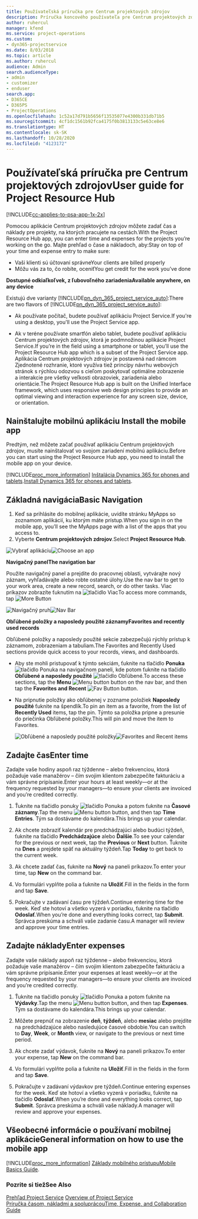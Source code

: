 ```yaml
---
title: Používateľská príručka pre Centrum projektových zdrojov
description: Príručka koncového používateľa pre Centrum projektových zdrojov pre Project Service
author: ruhercul
manager: kfend
ms.service: project-operations
ms.custom:
- dyn365-projectservice
ms.date: 8/03/2018
ms.topic: article
ms.author: ruhercul
audience: Admin
search.audienceType:
- admin
- customizer
- enduser
search.app:
- D365CE
- D365PS
- ProjectOperations
ms.openlocfilehash: 1c52a17d791b5656f13535077e4300b331db71b5
ms.sourcegitcommit: 4cf1dc1561b92fca4175f0b3813133c5e63ce8e6
ms.translationtype: HT
ms.contentlocale: sk-SK
ms.lasthandoff: 10/28/2020
ms.locfileid: "4123172"
---
```

# <a name="user-guide-for-project-resource-hub"></a><span data-ttu-id="ba382-103">Používateľská príručka pre Centrum projektových zdrojov</span><span class="sxs-lookup"><span data-stu-id="ba382-103">User guide for Project Resource Hub</span></span>

[!INCLUDE[cc-applies-to-psa-app-1x-2x](../includes/cc-applies-to-psa-app-1x-2x.md)]

<span data-ttu-id="ba382-104">Pomocou aplikácie Centrum projektových zdrojov môžete zadať čas a náklady pre projekty, na ktorých pracujete na cestách.</span><span class="sxs-lookup"><span data-stu-id="ba382-104">With the Project Resource Hub app, you can enter time and expenses for the projects you’re working on the go.</span></span> <span data-ttu-id="ba382-105">Majte prehľad o čase a nákladoch, aby:</span><span class="sxs-lookup"><span data-stu-id="ba382-105">Stay on top of your time and expense entry to make sure:</span></span>

- <span data-ttu-id="ba382-106">Vaši klienti sú účtovaní správne</span><span class="sxs-lookup"><span data-stu-id="ba382-106">Your clients are billed properly</span></span>
- <span data-ttu-id="ba382-107">Môžu vás za to, čo robíte, oceniť</span><span class="sxs-lookup"><span data-stu-id="ba382-107">You get credit for the work you’ve done</span></span>

<span data-ttu-id="ba382-108">**Dostupné odkiaľkoľvek, z ľubovoľného zariadenia**</span><span class="sxs-lookup"><span data-stu-id="ba382-108">**Available anywhere, on any device**</span></span>

<span data-ttu-id="ba382-109">Existujú dve varianty [!INCLUDE[pn_dyn_365_project_service_auto](../includes/pn-dyn-365-project-service-auto.md)]:</span><span class="sxs-lookup"><span data-stu-id="ba382-109">There are two flavors of [!INCLUDE[pn_dyn_365_project_service_auto](../includes/pn-dyn-365-project-service-auto.md)]:</span></span> 

- <span data-ttu-id="ba382-110">Ak používate počítač, budete používať aplikáciu Project Service.</span><span class="sxs-lookup"><span data-stu-id="ba382-110">If you're using a desktop, you'll use the Project Service app.</span></span> 

- <span data-ttu-id="ba382-111">Ak v teréne používate smartfón alebo tablet, budete používať aplikáciu Centrum projektových zdrojov, ktorá je podmnožinou aplikácie Project Service.</span><span class="sxs-lookup"><span data-stu-id="ba382-111">If you’re in the field using a smartphone or tablet, you’ll use the Project Resource Hub app which is a subset of the Project Service  app.</span></span> <span data-ttu-id="ba382-112">Aplikácia Centrum projektových zdrojov je postavená nad rámcom Zjednotené rozhranie, ktoré využíva tiež princípy návrhu webových stránok s rýchlou odozvou s cieľom poskytovať optimálne zobrazenie a interakcie pre všetky veľkosti obrazoviek, zariadenia alebo orientácie.</span><span class="sxs-lookup"><span data-stu-id="ba382-112">The Project Resource Hub app is built on the Unified Interface framework, which uses responsive web design principles to provide an optimal viewing and interaction experience for any screen size, device, or orientation.</span></span> 


## <a name="install-the-mobile-app"></a><span data-ttu-id="ba382-113">Nainštalujte mobilnú aplikáciu </span><span class="sxs-lookup"><span data-stu-id="ba382-113">Install the mobile app</span></span>
<span data-ttu-id="ba382-114">Predtým, než môžete začať používať aplikáciu Centrum projektových zdrojov, musíte nainštalovať vo svojom zariadení mobilnú aplikáciu.</span><span class="sxs-lookup"><span data-stu-id="ba382-114">Before you can start using the Project Resource Hub app, you need to install the mobile app on your device.</span></span> 

[!INCLUDE[proc_more_information](../includes/proc-more-information.md)] <span data-ttu-id="ba382-115">[Inštalácia Dynamics 365 for phones and tablets](https://docs.microsoft.com/dynamics365/mobile-app/install-dynamics-365-for-phones-and-tablets).</span><span class="sxs-lookup"><span data-stu-id="ba382-115">[Install Dynamics 365 for phones and tablets](https://docs.microsoft.com/dynamics365/mobile-app/install-dynamics-365-for-phones-and-tablets).</span></span>

## <a name="basic-navigation"></a><span data-ttu-id="ba382-116">Základná navigácia</span><span class="sxs-lookup"><span data-stu-id="ba382-116">Basic Navigation</span></span>
1.  <span data-ttu-id="ba382-117">Keď sa prihlásite do mobilnej aplikácie, uvidíte stránku MyApps so zoznamom aplikácií, ku ktorým máte prístup.</span><span class="sxs-lookup"><span data-stu-id="ba382-117">When you sign in on the mobile app, you’ll see the MyApps page with a list of the apps that you access to.</span></span> 
2.  <span data-ttu-id="ba382-118">Vyberte **Centrum projektových zdrojov**.</span><span class="sxs-lookup"><span data-stu-id="ba382-118">Select **Project Resource Hub**.</span></span>

<span data-ttu-id="ba382-119">![Vybrať aplikáciu](media/chooseApp_1.png "Vybrať aplikáciu")</span><span class="sxs-lookup"><span data-stu-id="ba382-119">![Choose an app](media/chooseApp_1.png "Choose an app")</span></span>

<span data-ttu-id="ba382-120">**Navigačný panel**</span><span class="sxs-lookup"><span data-stu-id="ba382-120">**The navigation bar**</span></span>

<span data-ttu-id="ba382-121">Použite navigačný panel a prejdite do pracovnej oblasti, vytvárajte nový záznam, vyhľadávajte alebo robte ostatné úlohy.</span><span class="sxs-lookup"><span data-stu-id="ba382-121">Use the nav bar to get to your work area, create a new record, search, or do other tasks.</span></span> <span data-ttu-id="ba382-122">Viac príkazov zobrazíte ťuknutím na ![tlačidlo Viac](media/MoreButton.png "Tlačidlo Viac")</span><span class="sxs-lookup"><span data-stu-id="ba382-122">To access more commands, tap ![More Button](media/MoreButton.png "More Button")</span></span>

<span data-ttu-id="ba382-123">![Navigačný pruh](media/NavBar_2.png "Navigačný pruh")</span><span class="sxs-lookup"><span data-stu-id="ba382-123">![Nav Bar](media/NavBar_2.png "Nav Bar")</span></span>

<span data-ttu-id="ba382-124">**Obľúbené položky a naposledy použité záznamy**</span><span class="sxs-lookup"><span data-stu-id="ba382-124">**Favorites and recently used records**</span></span>

<span data-ttu-id="ba382-125">Obľúbené položky a naposledy použité sekcie zabezpečujú rýchly prístup k záznamom, zobrazeniam a tabuliam.</span><span class="sxs-lookup"><span data-stu-id="ba382-125">The Favorites and Recently Used sections provide quick access to your records, views, and dashboards.</span></span> 

- <span data-ttu-id="ba382-126">Aby ste mohli pristupovať k týmto sekciám, ťuknite na tlačidlo **Ponuka** ![tlačidlo Ponuka](media/MenuButton.png "Tlačidlo ponuky") na navigačnom paneli, kde potom ťuknite na tlačidlo **Obľúbené a naposledy použité** ![tlačidlo Obľúbené](media/FavButton.png "Tlačidlo FAV").</span><span class="sxs-lookup"><span data-stu-id="ba382-126">To access these sections, tap the **Menu** ![Menu button](media/MenuButton.png "Menu button") button on the nav bar, and then tap the **Favorites and Recent** ![Fav Button](media/FavButton.png "Fav Button") button.</span></span>

- <span data-ttu-id="ba382-127">Na pripnutie položky ako obľúbenej v zozname položiek **Naposledy použité** ťuknite na špendlík.</span><span class="sxs-lookup"><span data-stu-id="ba382-127">To pin an item as a favorite, from the list of **Recently Used** items, tap the pin.</span></span> <span data-ttu-id="ba382-128">Týmto sa položka pripne a presunie do priečinka Obľúbené položky.</span><span class="sxs-lookup"><span data-stu-id="ba382-128">This will pin and move the item to Favorites.</span></span>

  <span data-ttu-id="ba382-129">![Obľúbené a naposledy použité položky](media/Favs_3.png "Obľúbené a naposledy použité položky")</span><span class="sxs-lookup"><span data-stu-id="ba382-129">![Favorites and Recent items](media/Favs_3.png "Favorites and Recent items")</span></span>
 
## <a name="enter-time"></a><span data-ttu-id="ba382-130">Zadajte čas</span><span class="sxs-lookup"><span data-stu-id="ba382-130">Enter time</span></span>
<span data-ttu-id="ba382-131">Zadajte vaše hodiny aspoň raz týždenne – alebo frekvenciou, ktorá požaduje vaše manažérov – čím svojim klientom zabezpečíte fakturáciu a vám správne pripísanie.</span><span class="sxs-lookup"><span data-stu-id="ba382-131">Enter your hours at least weekly—or at the frequency requested by your managers—to ensure your clients are invoiced and you’re credited correctly.</span></span>

1. <span data-ttu-id="ba382-132">Ťuknite na tlačidlo ponuky ![tlačidlo Ponuka](media/MenuButton.png "Tlačidlo ponuky") a potom ťuknite na **Časové záznamy**.</span><span class="sxs-lookup"><span data-stu-id="ba382-132">Tap the menu ![Menu button](media/MenuButton.png "Menu button") button, and then tap **Time Entries**.</span></span> <span data-ttu-id="ba382-133">Tým sa dostávame do kalendára.</span><span class="sxs-lookup"><span data-stu-id="ba382-133">This brings up your calendar.</span></span>

2. <span data-ttu-id="ba382-134">Ak chcete zobraziť kalendár pre predchádzajúci alebo budúci týždeň, ťuknite na tlačidlo **Predchádzajúce** alebo **Ďalšie**.</span><span class="sxs-lookup"><span data-stu-id="ba382-134">To see your calendar for the previous or next week, tap the **Previous** or **Next** button.</span></span> <span data-ttu-id="ba382-135">Ťuknite na **Dnes** a prejdete späť na aktuálny týždeň.</span><span class="sxs-lookup"><span data-stu-id="ba382-135">Tap **Today** to get back to the current week.</span></span>

3. <span data-ttu-id="ba382-136">Ak chcete zadať čas, ťuknite na **Nový** na paneli príkazov.</span><span class="sxs-lookup"><span data-stu-id="ba382-136">To enter your time, tap **New** on the command bar.</span></span> 

4. <span data-ttu-id="ba382-137">Vo formulári vyplňte polia a ťuknite na **Uložiť**.</span><span class="sxs-lookup"><span data-stu-id="ba382-137">Fill in the fields in the form and tap **Save**.</span></span>

5. <span data-ttu-id="ba382-138">Pokračujte v zadávaní času pre týždeň.</span><span class="sxs-lookup"><span data-stu-id="ba382-138">Continue entering time for the week.</span></span> <span data-ttu-id="ba382-139">Keď ste hotoví a všetko vyzerá v poriadku, ťuknite na tlačidlo **Odoslať**.</span><span class="sxs-lookup"><span data-stu-id="ba382-139">When you’re done and everything looks correct, tap **Submit**.</span></span> <span data-ttu-id="ba382-140">Správca preskúma a schváli vaše zadanie času.</span><span class="sxs-lookup"><span data-stu-id="ba382-140">A manager will review and approve your time entries.</span></span>

## <a name="enter-expenses"></a><span data-ttu-id="ba382-141">Zadajte náklady</span><span class="sxs-lookup"><span data-stu-id="ba382-141">Enter expenses</span></span> 
<span data-ttu-id="ba382-142">Zadajte vaše náklady aspoň raz týždenne – alebo frekvenciou, ktorá požaduje vaše manažérov – čím svojim klientom zabezpečíte fakturáciu a vám správne pripísanie.</span><span class="sxs-lookup"><span data-stu-id="ba382-142">Enter your expenses at least weekly—or at the frequency requested by your managers—to ensure your clients are invoiced and you’re credited correctly.</span></span>

1. <span data-ttu-id="ba382-143">Ťuknite na tlačidlo ponuky ![tlačidlo Ponuka](media/MenuButton.png "Tlačidlo ponuky") a potom ťuknite na **Výdavky**.</span><span class="sxs-lookup"><span data-stu-id="ba382-143">Tap the menu ![Menu button](media/MenuButton.png "Menu button") button, and then tap **Expenses**.</span></span> <span data-ttu-id="ba382-144">Tým sa dostávame do kalendára.</span><span class="sxs-lookup"><span data-stu-id="ba382-144">This brings up your calendar.</span></span>

2. <span data-ttu-id="ba382-145">Môžete prepnúť na zobrazenie **deň**, **týždeň**, alebo **mesiac** alebo prejdite na predchádzajúce alebo nasledujúce časové obdobie.</span><span class="sxs-lookup"><span data-stu-id="ba382-145">You can switch to **Day**, **Week**, or **Month** view, or navigate to the previous or next time period.</span></span> 

3. <span data-ttu-id="ba382-146">Ak chcete zadať výdavok, ťuknite na **Nový** na paneli príkazov.</span><span class="sxs-lookup"><span data-stu-id="ba382-146">To enter your expense, tap **New** on the command bar.</span></span> 

4. <span data-ttu-id="ba382-147">Vo formulári vyplňte polia a ťuknite na **Uložiť**.</span><span class="sxs-lookup"><span data-stu-id="ba382-147">Fill in the fields in the form and tap **Save**.</span></span>

5. <span data-ttu-id="ba382-148">Pokračujte v zadávaní výdavkov pre týždeň.</span><span class="sxs-lookup"><span data-stu-id="ba382-148">Continue entering expenses for the week.</span></span> <span data-ttu-id="ba382-149">Keď ste hotoví a všetko vyzerá v poriadku, ťuknite na tlačidlo **Odoslať**.</span><span class="sxs-lookup"><span data-stu-id="ba382-149">When you’re done and everything looks correct, tap **Submit**.</span></span> <span data-ttu-id="ba382-150">Správca preskúma a schváli vaše náklady.</span><span class="sxs-lookup"><span data-stu-id="ba382-150">A manager will review and approve your expenses.</span></span>

## <a name="general-information-on-how-to-use-the-mobile-app"></a><span data-ttu-id="ba382-151">Všeobecné informácie o používaní mobilnej aplikácie</span><span class="sxs-lookup"><span data-stu-id="ba382-151">General information on how to use the mobile app</span></span> 
[!INCLUDE[proc_more_information](../includes/proc-more-information.md)] <span data-ttu-id="ba382-152">[Základy mobilného prístupu](https://docs.microsoft.com/dynamics365/mobile-app/dynamics-365-phones-tablets-users-guide)</span><span class="sxs-lookup"><span data-stu-id="ba382-152">[Mobile Basics Guide](https://docs.microsoft.com/dynamics365/mobile-app/dynamics-365-phones-tablets-users-guide).</span></span>

### <a name="see-also"></a><span data-ttu-id="ba382-153">Pozrite si tiež</span><span class="sxs-lookup"><span data-stu-id="ba382-153">See Also</span></span>  
 <span data-ttu-id="ba382-154">[Prehľad Project Service](../psa/overview.md) </span><span class="sxs-lookup"><span data-stu-id="ba382-154">[Overview of Project Service](../psa/overview.md) </span></span>  
 [<span data-ttu-id="ba382-155">Príručka časom, nákladmi a spoluprácou</span><span class="sxs-lookup"><span data-stu-id="ba382-155">Time, Expense, and Collaboration Guide</span></span>](../psa/time-expense-collaboration-guide.md)   
 
